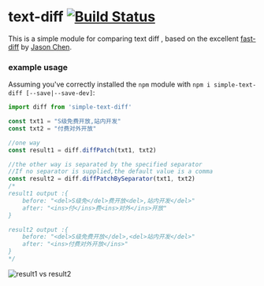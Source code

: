 # text-diff [![Build Status](https://travis-ci.org/jhchen/fast-diff.svg)](https://travis-ci.org/jhchen/fast-diff)

This is a simple module for comparing  text diff , based on the excellent [fast-diff](https://github.com/jhchen/fast-diff) by [Jason Chen](https://github.com/jhchen).

### example usage

Assuming you've correctly installed the `npm` module with `npm i simple-text-diff [--save|--save-dev]`:

```js
import diff from 'simple-text-diff'

const txt1 = "S级免费开放,站内开发"
const txt2 = "付费对外开放"

//one way 
const result1 = diff.diffPatch(txt1, txt2)

//the other way is separated by the specified separator
//If no separator is supplied,the default value is a comma
const result2 = diff.diffPatchBySeparator(txt1, txt2)
/* 
result1 output :{
    before: "<del>S级免</del>费开放<del>,站内开发</del>"
    after: "<ins>付</ins>费<ins>对外</ins>开放"
}

result2 output :{
    before: "<del>S级免费开放</del>,<del>站内开发</del>"
    after: "<ins>付费对外开放</ins>"
}
*/
```


![result1 vs result2 ](https://i.loli.net/2020/02/21/aBX9cVzbUxmvwty.png)

